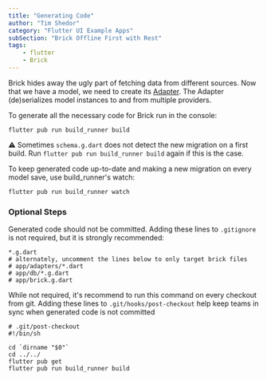 ```yaml
---
title: "Generating Code"
author: "Tim Shedor"
category: "Flutter UI Example Apps"
subSection: "Brick Offline First with Rest"
tags:
    - flutter
    - Brick
---
```


Brick hides away the ugly part of fetching data from different sources. Now that we have a model, we need to create its [Adapter](https://github.com/greenbits/brick/tree/master/packages/brick_build#adapter). The Adapter (de)serializes model instances to and from multiple providers.

To generate all the necessary code for Brick run in the console:

```shell
flutter pub run build_runner build
```

:warning: Sometimes `schema.g.dart` does not detect the new migration on a first build. Run `flutter pub run build_runner build` again if this is the case.

To keep generated code up-to-date and making a new migration on every model save, use build_runner's watch:

```shell
flutter pub run build_runner watch
```

### Optional Steps

Generated code should not be committed. Adding these lines to `.gitignore` is not required, but it is strongly recommended:

```
*.g.dart
# alternately, uncomment the lines below to only target brick files
# app/adapters/*.dart
# app/db/*.g.dart
# app/brick.g.dart
```


While not required, it's recommend to run this command on every checkout from git. Adding these lines to `.git/hooks/post-checkout` help keep teams in sync when generated code is not committed

```
# .git/post-checkout
#!/bin/sh

cd `dirname "$0"`
cd ../../
flutter pub get
flutter pub run build_runner build
```
